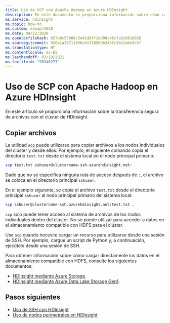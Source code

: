 ```yaml
---
title: Uso de SCP con Apache Hadoop en Azure HDInsight
description: En este documento se proporciona información sobre cómo conectarse a HDInsight mediante los comandos ssh y scp.
ms.service: hdinsight
ms.topic: how-to
ms.custom: seoapr2020
ms.date: 04/22/2020
ms.openlocfilehash: 927b8c55008c3e01d8ff1dd09c46cfa3c6618026
ms.sourcegitcommit: 910a1a38711966cb171050db245fc3b22abc8c5f
ms.translationtype: HT
ms.contentlocale: es-ES
ms.lasthandoff: 03/19/2021
ms.locfileid: "98946273"
---
```

# <a name="use-scp-with-apache-hadoop-in-azure-hdinsight"></a>Uso de SCP con Apache Hadoop en Azure HDInsight

En este artículo se proporciona información sobre la transferencia segura de archivos con el clúster de HDInsight.

## <a name="copy-files"></a>Copiar archivos

La utilidad `scp` puede utilizarse para copiar archivos a los nodos individuales del clúster y desde ellos. Por ejemplo, el siguiente comando copia el directorio `test.txt` desde el sistema local en el nodo principal primario:

```bash
scp test.txt sshuser@clustername-ssh.azurehdinsight.net:
```

Dado que no se especifica ninguna ruta de acceso después de `:`, el archivo se coloca en el directorio principal `sshuser`.

En el ejemplo siguiente, se copia el archivo `test.txt` desde el directorio principal `sshuser` al nodo principal primario del sistema local:

```bash
scp sshuser@clustername-ssh.azurehdinsight.net:test.txt .
```

`scp` solo puede tener acceso al sistema de archivos de los nodos individuales dentro del clúster. No se puede utilizar para acceder a datos en el almacenamiento compatible con HDFS para el clúster.

Use `scp` cuando necesite cargar un recurso para utilizarse desde una sesión de SSH. Por ejemplo, cargue un script de Python y, a continuación, ejecútelo desde una sesión de SSH.

Para obtener información sobre cómo cargar directamente los datos en el almacenamiento compatible con HDFS, consulte los siguientes documentos:

* [HDInsight mediante Azure Storage](hdinsight-hadoop-use-blob-storage.md).
* [HDInsight mediante Azure Data Lake Storage Gen1](../hdinsight/hdinsight-hadoop-use-data-lake-storage-gen1.md).

## <a name="next-steps"></a>Pasos siguientes

* [Uso de SSH con HDInsight](./hdinsight-hadoop-linux-use-ssh-unix.md)
* [Uso de nodos perimetrales en HDInsight](hdinsight-apps-use-edge-node.md#access-an-edge-node)
